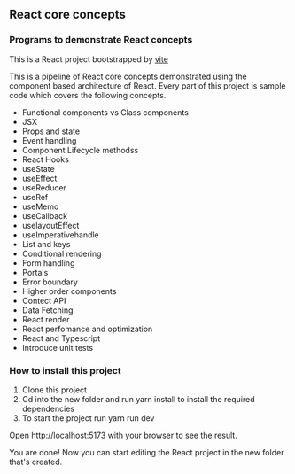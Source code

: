 ## React core concepts
### Programs to demonstrate React concepts

This is a React project bootstrapped by <a href="https://vitejs.dev/guide/">vite</a>

This is a pipeline of React core concepts demonstrated using the component based architecture of React. Every part of this project is sample code which covers the following concepts.

* Functional components vs Class components
* JSX
* Props and state
* Event handling
* Component Lifecycle methodss
* React Hooks
* useState
* useEffect
* useReducer
* useRef
* useMemo
* useCallback
* uselayoutEffect
* useImperativehandle
* List and keys
* Conditional rendering
* Form handling
* Portals
* Error boundary
* Higher order components
* Contect API
* Data Fetching
* React render
* React perfomance and optimization
* React and Typescript
* Introduce unit tests


### How to install this project
1. Clone this project
2. Cd into the new folder and run yarn install to install the required dependencies
3. To start the project run yarn run dev

Open http://localhost:5173 with your browser to see the result.

You are done! Now you can start editing the React project in the new folder that's created.




